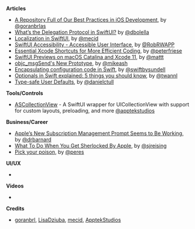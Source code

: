 **Articles**

* [A Repository Full of Our Best Practices in iOS Development](https://infinum.co/the-capsized-eight/repository-full-of-our-best-practices-in-ios-development), by [@goranbrlas](https://twitter.com/goranbrlas)
* [What’s the Delegation Protocol in SwiftUI?](https://medium.com/flawless-app-stories/whats-the-protocol-in-swiftui-94c871f082e5) by [@dbolella](https://twitter.com/dbolella)
* [Localization in SwiftUI](https://mecid.github.io/2019/10/16/localization-in-swiftui/), by [@mecid](https://twitter.com/mecid)
* [SwiftUI Accessibility - Accessible User Interface](https://www.rwapp.co.uk/2019/10/09/SwiftUI-AUI/), by [@RobRWAPP](https://twitter.com/RobRWAPP)
* [Essential Xcode Shortcuts for More Efficient Coding](https://medium.com/flawless-app-stories/essential-xcode-shortcuts-for-more-efficient-coding-1f8e58b2c907), by [@peterfriese](https://twitter.com/peterfriese)
* [Swift​UI Previews on macOS Catalina and Xcode 11](https://nshipster.com/swiftui-previews/), by [@mattt](https://twitter.com/mattt)
* [objc_msgSend's New Prototype](https://www.mikeash.com/pyblog/objc_msgsends-new-prototype.html), by [@mikeash](https://twitter.com/mikeash)
* [Encapsulating configuration code in Swift](https://www.swiftbysundell.com/articles/encapsulating-configuration-code-in-swift/), by [@swiftbysundell](https://twitter.com/swiftbysundell)
* [Optionals in Swift explained: 5 things you should know](https://www.avanderlee.com/swift/optionals-in-swift-explained-5-things-you-should-know/), by [@twannl](https://www.twitter.com/twannl)
* [Type-safe User Defaults](https://danieltull.co.uk//blog/2019/10/09/type-safe-user-defaults/), by [@danielctull](https://twitter.com/danielctull)


**Tools/Controls**

* [ASCollectionView](https://github.com/apptekstudios/ASCollectionView) - A SwiftUI wrapper for UICollectionView with support for custom layouts, preloading, and more [@apptekstudios](https://twitter.com/ApptekS)

**Business/Career**

* [Apple’s New Subscription Management Prompt Seems to Be Working](https://www.revenuecat.com/2019/10/09/iOS-13-subscription-management-prompt), by [@drbarnard](https://twitter.com/drbarnard)
* [What To Do When You Get Sherlocked By Apple](https://blog.astropad.com/sherlocked-by-apple/), by [@sjreising](https://twitter.com/sjreising)
* [Pick your poison](https://ruiper.es/2019/10/12/pick-your-poison/), by [@peres](https://twitter.com/peres)

**UI/UX**

* 

**Videos**

* 

**Credits**

* [goranbrl](https://github.com/goranbrl), [LisaDziuba](https://github.com/lisadziuba), [mecid](https://github.com/mecid), [ApptekStudios](https://github.com/apptekstudios)
